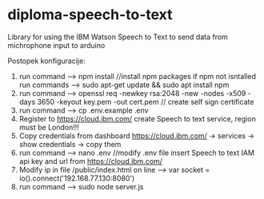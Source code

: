 # diploma-speech-to-text
Library for using the IBM Watson Speech to Text to send data from michrophone input to arduino


Postopek konfiguracije:

1. run command --> npm install //install npm packages if npm not isntalled run commands --> sudo apt-get update && sudo apt install npm
2. run command --> openssl req -newkey rsa:2048 -new -nodes -x509 -days 3650 -keyout key.pem -out cert.pem // create self sign certificate
3. run command --> cp .env.example .env
4. Register to https://cloud.ibm.com/ create Speech to text service, region must be London!!!
5. Copy credentials from dashboard https://cloud.ibm.com/ -> services -> show credentials -> copy them
6. run command --> nano .env //modify .env file insert Speech to text IAM api key and url from https://cloud.ibm.com/ 
7. Modify ip in file /public/index.html on line --> var socket = io().connect('192.168.77.130:8080')
8. run command --> sudo node server.js
